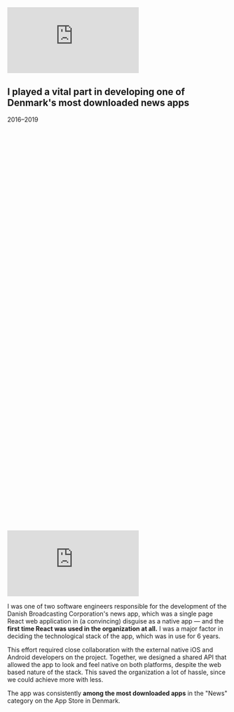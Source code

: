 <div class="figure figure-newsapp figure-non-main" aria-hidden="true">
<div class="vimeo-container" style="padding-top:181.03%"><iframe src="https://player.vimeo.com/video/854013767?badge=0&amp;autopause=0&amp;player_id=0&amp;app_id=58479&amp;muted=1&amp;autoplay=1&amp;loop=1&amp;background=1" frameborder="0" allow="autoplay; fullscreen; picture-in-picture"></iframe></div>
</div>

## I played a vital part in developing one of Denmark's most downloaded news apps

<p class="meta">2016–2019</p>

<div class="figure figure-newsapp figure-main">
<div class="vimeo-container" style="padding-top:181.03%"><iframe src="https://player.vimeo.com/video/854013767?badge=0&amp;autopause=0&amp;player_id=0&amp;app_id=58479&amp;muted=1&amp;autoplay=1&amp;loop=1&amp;background=1" frameborder="0" allow="autoplay; fullscreen; picture-in-picture"></iframe></div>
</div>

I was one of two software engineers responsible for the development of the Danish Broadcasting Corporation's news app, which was a single page React web application in (a convincing) disguise as a native app — and the **first time React was used in the organization at all.** I was a major factor in deciding the technological stack of the app, which was in use for 6 years.

This effort required close collaboration with the external native iOS and Android developers on the project. Together, we designed a shared API that allowed the app to look and feel native on both platforms, despite the web based nature of the stack. This saved the organization a lot of hassle, since we could achieve more with less.

The app was consistently **among the most downloaded apps** in the "News" category on the App Store in Denmark.<br style="clear:right" />
